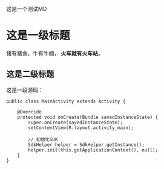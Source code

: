这是一个测试MD

# 这是一级标题
猪有猪舍，牛有牛棚， **火车就有火车站**。

## 这是二级标题
这是一段源码：
```
public class MainActivity extends Activity {

    @Override
    protected void onCreate(Bundle savedInstanceState) {
        super.onCreate(savedInstanceState);
        setContentView(R.layout.activity_main);
			
		// 初始化SDK
        SdkHelper helper = SdkHelper.getInstance();
        helper.init(this.getApplicationContext(), null);
    }
}
```
